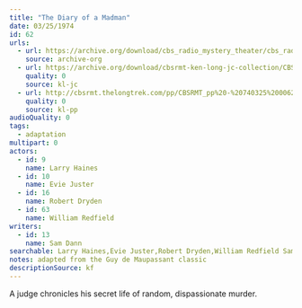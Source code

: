```yaml
---
title: "The Diary of a Madman"
date: 03/25/1974
id: 62
urls: 
  - url: https://archive.org/download/cbs_radio_mystery_theater/cbs_radio_mystery_theater-0051-0100.zip/cbs_radio_mystery_theater-0051-0100%2Fcbsrmt_0062_diary_of_a_madman.mp3
    source: archive-org
  - url: https://archive.org/download/cbsrmt-ken-long-jc-collection/CBSRMT - 740325 0062 Diary Of A Madman vbr na_jc.mp3
    quality: 0
    source: kl-jc
  - url: http://cbsrmt.thelongtrek.com/pp/CBSRMT_pp%20-%20740325%200062%20Diary%20of%20a%20Madman.mp3
    quality: 0
    source: kl-pp
audioQuality: 0
tags: 
  - adaptation
multipart: 0
actors:  
  - id: 9
    name: Larry Haines  
  - id: 10
    name: Evie Juster  
  - id: 16
    name: Robert Dryden  
  - id: 63
    name: William Redfield
writers:  
  - id: 13
    name: Sam Dann
searchable: Larry Haines,Evie Juster,Robert Dryden,William Redfield Sam Dann
notes: adapted from the Guy de Maupassant classic
descriptionSource: kf
---
```

A judge chronicles his secret life of random, dispassionate murder.